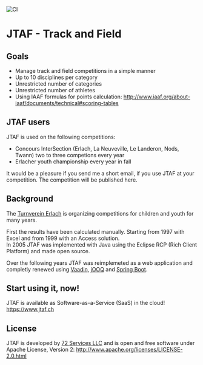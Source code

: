 ![CI](https://github.com/72services/jtaf4/actions/workflows/ci/badge.svg)

# JTAF - Track and Field

## Goals

- Manage track and field competitions in a simple manner
- Up to 10 disciplines per category
- Unrestricted number of categories
- Unrestricted number of athletes
- Using IAAF formulas for points calculation: http://www.iaaf.org/about-iaaf/documents/technical#scoring-tables

## JTAF users
JTAF is used on the following competitions:

- Concours InterSection (Erlach, La Neuveville, Le Landeron, Nods, Twann) two to three competions every year
- Erlacher youth championship every year in fall 

It would be a pleasure if you send me a short email, if you use JTAF at your competition. The competition will be published here. 

## Background
The [Turnverein Erlach](https://tverlach.ch) is organizing competitions for children and youth for many years.

First the results have been calculated manually. Starting from 1997 with Excel and from 1999 with an Access solution.<br>
In 2005 JTAF was implemented with Java using the Eclipse RCP (Rich Client Platform) and made open source.

Over the following years JTAF was reimplemeted as a web application and completly renewed  using [Vaadin](https://www.vaadin.com), 
[jOOQ](https://www.jooq.org) and [Spring Boot](https://spring.io/projects/spring-boot). 

## Start using it, now!
JTAF is available as Software-as-a-Service (SaaS) in the cloud! https://www.jtaf.ch

## License
JTAF is developed by [72 Services LLC](https://72.services) and is open and free software under Apache License, Version 2: http://www.apache.org/licenses/LICENSE-2.0.html
